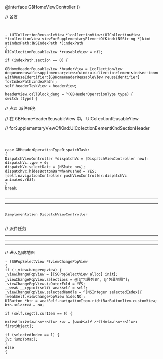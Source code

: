 


@interface GBHomeViewController ()

// 首页



```


- (UICollectionReusableView *)collectionView:(UICollectionView *)collectionView viewForSupplementaryElementOfKind:(NSString *)kind atIndexPath:(NSIndexPath *)indexPath
{
UICollectionReusableView *reusableView = nil;

if (indexPath.section == 0) {

GBHomeHeaderReusableView *headerView = [collectionView dequeueReusableSupplementaryViewOfKind:UICollectionElementKindSectionHeader withReuseIdentifier:[GBHomeHeaderReusableView reuseIdentifier] forIndexPath:indexPath];
self.headerTaskView = headerView;

headerView.callBlock_deng = ^(GBHeaderOperationType type) {
switch (type) {

```

// 点击 派件任务

// 在 GBHomeHeaderReusableView 中， UICollectionReusableView


// forSupplementaryViewOfKind:UICollectionElementKindSectionHeader

```



case GBHeaderOperationTypeDispatchTask:
{
DispatchViewController *dispatchVc = [DispatchViewController new];
dispatchVc.type = 0;
dispatchVc.selectDate = [NSDate new];
dispatchVc.hidesBottomBarWhenPushed = YES;
[self.navigationController pushViewController:dispatchVc animated:YES];
}
break;


```


<hr>


<hr>




```

@implementation DispatchViewController


```

// 派件任务



<hr>


<hr>



<hr>


// 进入包裹地图


```
- (SGPopSelectView *)viewChangePopView
{
if (!_viewChangePopView) {
_viewChangePopView = [[SGPopSelectView alloc] init];
_viewChangePopView.selections = @[@"包裹列表", @"包裹地图"];
_viewChangePopView.isOuterFold = YES;
__weak __typeof(self) weakSelf = self;
_viewChangePopView.selectedHandle = ^(NSInteger selectedIndex){
[weakSelf.viewChangePopView hide:NO];
UIButton *btn = weakSelf.navigationItem.rightBarButtonItem.customView;
btn.selected = NO;

if (self.segCtl.curItem == 0) {

DaiPaiTaskViewController *vc = [weakSelf.childViewControllers firstObject];

if (selectedIndex == 1) {
[vc jumpToMap];
}
else
{

```
